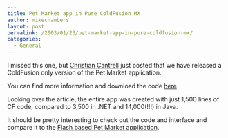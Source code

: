 ```yaml
---
title: Pet Market app in Pure ColdFusion MX
author: mikechambers
layout: post
permalink: /2003/01/23/pet-market-app-in-pure-coldfusion-mx/
categories:
  - General
---
```



I missed this one, but [Christian Cantrell][1] just posted that we have released a ColdFusion only version of the Pet Market application.

You can find more information and download the code [here][2].

Looking over the article, the entire app was created with just 1,500 lines of CF code, compared to 3,500 in .NET and 14,000(!!!) in Java.

It should be pretty interesting to check out the code and interface and compare it to the [Flash based Pet Market application][3].

 [1]: http://markme.com/cantrell/weblog/index.cfm?m=1&d=22&y=2003
 [2]: http://www.macromedia.com/desdev/mx/coldfusion/articles/petmarket.html
 [3]: http://www.macromedia.com/desdev/mx/blueprint/